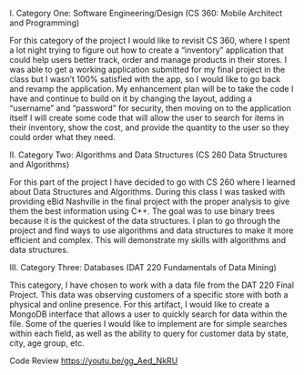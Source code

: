I.	Category One: Software Engineering/Design (CS 360: Mobile Architect and Programming)

For this category of the project I would like to revisit CS 360, where I spent a lot night trying to figure out how to create a “inventory” application that could help users better track, order and manage products in their stores. I was able to get a working application submitted for my final project in the class but I wasn’t 100% satisfied with the app, so I would like to go back and revamp the application. 
My enhancement plan will be to take the code I have and continue to build on it by changing the layout, adding a “username” and “password” for security, then moving on to the application itself I will create some code that will allow the user to search for items in their inventory, show the cost, and provide the quantity to the user so they could order what they need. 

II.	Category Two: Algorithms and Data Structures (CS 260 Data Structures and Algorithms)

For this part of the project I have decided to go with CS 260 where I learned about Data Structures and Algorithms. During this class I was tasked with providing eBid Nashville in the final project with the proper analysis to give them the best information using C++. The goal was to use binary trees because it is the quickest of the data structures. I plan to go through the project and find ways to use algorithms and data structures to make it more efficient and complex. This will demonstrate my skills with algorithms and data structures. 

III.	Category Three: Databases (DAT 220 Fundamentals of Data Mining)

This category, I have chosen to work with a data file from the DAT 220 Final Project. This data was observing customers of a specific store with both a physical and online presence. For this artifact, I would like to create a MongoDB interface that allows a user to quickly search for data within the file. Some of the queries I would like to implement are for simple searches within each field, as well as the ability to query for customer data by state, city, age group, etc.

Code Review
https://youtu.be/gg_Aed_NkRU
